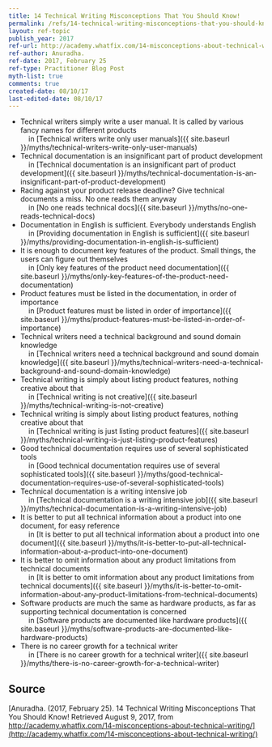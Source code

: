 ```yaml
---
title: 14 Technical Writing Misconceptions That You Should Know!
permalink: /refs/14-technical-writing-misconceptions-that-you-should-know
layout: ref-topic
publish_year: 2017
ref-url: http://academy.whatfix.com/14-misconceptions-about-technical-writing/
ref-author: Anuradha.
ref-date: 2017, February 25
ref-type: Practitioner Blog Post
myth-list: true
comments: true
created-date: 08/10/17
last-edited-date: 08/10/17
---
```


* Technical writers simply write a user manual. It is called by various fancy names for different products<br />&nbsp;&nbsp;&nbsp;&nbsp;in [Technical writers write only user manuals]({{ site.baseurl }}/myths/technical-writers-write-only-user-manuals)
* Technical documentation is an insignificant part of product development<br />&nbsp;&nbsp;&nbsp;&nbsp;in [Technical documentation is an insignificant part of product development]({{ site.baseurl }}/myths/technical-documentation-is-an-insignificant-part-of-product-development)
* Racing against your product release deadline? Give technical documents a miss. No one reads them anyway<br />&nbsp;&nbsp;&nbsp;&nbsp;in [No one reads technical docs]({{ site.baseurl }}/myths/no-one-reads-technical-docs)
* Documentation in English is sufficient. Everybody understands English<br />&nbsp;&nbsp;&nbsp;&nbsp;in [Providing documentation in English is sufficient]({{ site.baseurl }}/myths/providing-documentation-in-english-is-sufficient)
* It is enough to document key features of the product. Small things, the users can figure out themselves<br />&nbsp;&nbsp;&nbsp;&nbsp;in [Only key features of the product need documentation]({{ site.baseurl }}/myths/only-key-features-of-the-product-need-documentation)
* Product features must be listed in the documentation, in order of importance<br />&nbsp;&nbsp;&nbsp;&nbsp;in [Product features must be listed in order of importance]({{ site.baseurl }}/myths/product-features-must-be-listed-in-order-of-importance)
* Technical writers need a technical background and sound domain knowledge<br />&nbsp;&nbsp;&nbsp;&nbsp;in [Technical writers need a technical background and sound domain knowledge]({{ site.baseurl }}/myths/technical-writers-need-a-technical-background-and-sound-domain-knowledge)
* Technical writing is simply about listing product features, nothing creative about that<br />&nbsp;&nbsp;&nbsp;&nbsp;in [Technical writing is not creative]({{ site.baseurl }}/myths/technical-writing-is-not-creative)
* Technical writing is simply about listing product features, nothing creative about that<br />&nbsp;&nbsp;&nbsp;&nbsp;in [Technical writing is just listing product features]({{ site.baseurl }}/myths/technical-writing-is-just-listing-product-features)
* Good technical documentation requires use of several sophisticated tools<br />&nbsp;&nbsp;&nbsp;&nbsp;in [Good technical documentation requires use of several sophisticated tools]({{ site.baseurl }}/myths/good-technical-documentation-requires-use-of-several-sophisticated-tools)
* Technical documentation is a writing intensive job<br />&nbsp;&nbsp;&nbsp;&nbsp;in [Technical documentation is a writing intensive job]({{ site.baseurl }}/myths/technical-documentation-is-a-writing-intensive-job)
* It is better to put all technical information about a product into one document, for easy reference<br />&nbsp;&nbsp;&nbsp;&nbsp;in [It is better to put all technical information about a product into one document]({{ site.baseurl }}/myths/it-is-better-to-put-all-technical-information-about-a-product-into-one-document)
* It is better to omit information about any product limitations from technical documents<br />&nbsp;&nbsp;&nbsp;&nbsp;in [It is better to omit information about any product limitations from technical documents]({{ site.baseurl }}/myths/it-is-better-to-omit-information-about-any-product-limitations-from-technical-documents)
* Software products are much the same as hardware products, as far as supporting technical documentation is concerned<br />&nbsp;&nbsp;&nbsp;&nbsp;in [Software products are documented like hardware products]({{ site.baseurl }}/myths/software-products-are-documented-like-hardware-products)
* There is no career growth for a technical writer<br />&nbsp;&nbsp;&nbsp;&nbsp;in [There is no career growth for a technical writer]({{ site.baseurl }}/myths/there-is-no-career-growth-for-a-technical-writer)

## Source

[Anuradha. (2017, February 25). 14 Technical Writing Misconceptions That You Should Know! Retrieved August 9, 2017, from http://academy.whatfix.com/14-misconceptions-about-technical-writing/](http://academy.whatfix.com/14-misconceptions-about-technical-writing/)
